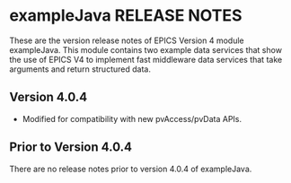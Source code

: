 exampleJava RELEASE NOTES
=========================

These are the version release notes of EPICS Version 4 module exampleJava. This
module contains two example data services that show the use of EPICS V4
to implement fast middleware data services that take arguments and return
structured data.

Version 4.0.4
-------------
* Modified for compatibility with new pvAccess/pvData APIs.

Prior to Version 4.0.4
----------------------
There are no release notes prior to version 4.0.4 of exampleJava.
